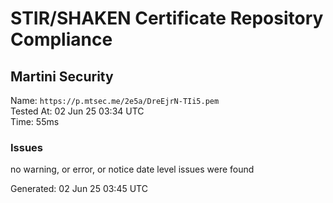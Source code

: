 # STIR/SHAKEN Certificate Repository Compliance

## Martini Security

Name: `https://p.mtsec.me/2e5a/DreEjrN-TIi5.pem`\
Tested At: 02 Jun 25 03:34 UTC\
Time: 55ms

### Issues

no warning, or error, or notice date level issues were found

Generated: 02 Jun 25 03:45 UTC